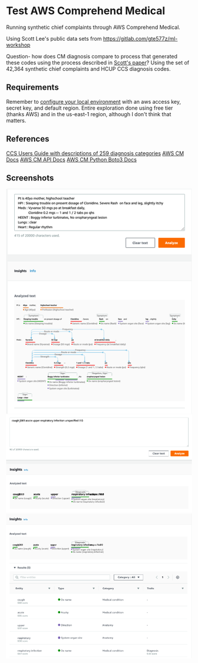 # Test AWS Comprehend Medical

Running synthetic chief complaints through AWS Comprehend Medical.

Using Scott Lee's public data sets from <https://gitlab.com/gte577z/ml-workshop>

Question- how does CM diagnosis compare to process that generated these codes using the process described in [Scott's paper](https://www.nature.com/articles/s41746-018-0070-0)? Using the set of 42,364 synthetic chief complaints and HCUP CCS diagnosis codes.

## Requirements

Remember to [configure your local environment](https://docs.aws.amazon.com/cli/latest/userguide/cli-chap-configure.html#cli-quick-configuration) with an aws access key, secret key, and default region. Entire exploration done using free tier (thanks AWS) and in the us-east-1 region, although I don't think that matters.

## References

[CCS Users Guide with descriptions of 259 diagnosis categories](https://www.hcup-us.ahrq.gov/toolssoftware/ccs/CCSUsersGuide.pdf)
[AWS CM Docs](https://docs.aws.amazon.com/comprehend/latest/dg/comprehend-medical.html)
[AWS CM API Docs](https://docs.aws.amazon.com/comprehend/latest/dg/API_Reference.html)
[AWS CM Python Boto3 Docs](https://boto3.amazonaws.com/v1/documentation/api/latest/reference/services/comprehendmedical.html)

## Screenshots

![Default Amazon Example Screenshot](/doc/amazon-example-screenshot.png)
![Example input and insight screenshot from CM console using a synthetic chief complaint screenshot](doc/synthetic-syndromic-example-screenshot.png)
![Example insight and results screenshot from CM console using same synthetic chief complaint](doc/synthetic-syndromic-example-results-screenshot.png)
